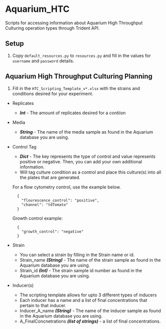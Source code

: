 # Aquarium_HTC
Scripts for accessing information about Aquarium High Throughput Culturing operation types through Trident API.

## Setup

1. Copy `default_resources.py` to `resources.py` and fill in the values for
   `username` and `password` details.

## Aquarium High Throughput Culturing Planning

1. Fill in the `HTC_Scripting_Template_v*.xlsx` with the strains and conditions desired for your experiment.

- Replicates
  - **_Int_** - The amount of replicates desired for a contiion

- Media
  - **_String_** - The name of the media sample as found in the Aquarium database you are using.

- Control Tag
  - **_Dict_** - The key represents the type of control and value represents positive or negative. Then, you can add your own additional information. 
  - Will tag culture condition as a control and place this culture(s) into all the plates that are generated.

  For a flow cytometry control, use the example below.
  ```
    {
      "flourescence_control": "positive",
      "channel": "tdTomato"
    }
  ```
  Growth control example:
  ```
    {
      "growth_control": "negative"
    }
  ```
- Strain
  - You can select a strain by filling in the Strain name or id.
  - Strain_name **_(String)_** - The name of the strain sample as found in the Aquarium database you are using.
  - Strain_id **_(Int)_** - The strain sample id number as found in the Aquarium database you are using.

- Inducer(s)
  - The scripting template allows for upto 3 different types of inducers
  - Each inducer has a name and a list of final concentrations that pertain to that inducer.
  - Inducer_A_name **_(String)_** - The name of the inducer sample as found in the Aquarium database you are using.
  - A_FinalConcnetrations **_(list of strings)_** - a list of final concentrations.

